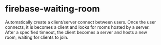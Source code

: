 # firebase-waiting-room

Automatically create a client/server connect between users.  Once the user connects, it is becomes a client and looks for rooms hosted by a server.  After a specified timeout, the client becomes a server and hosts a new room, waiting for clients to join.

